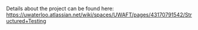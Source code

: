 Details about the project can be found here: https://uwaterloo.atlassian.net/wiki/spaces/UWAFT/pages/43170791542/Structured+Testing

